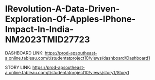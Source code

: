 # IRevolution-A-Data-Driven-Exploration-Of-Apples-IPhone-Impact-In-India-NM2023TMID27723

DASHBOARD LINK: https://prod-apsoutheast-a.online.tableau.com/t/studentatproject10/views/dashboard/Dashboard1

STORY LINK: https://prod-apsoutheast-a.online.tableau.com/t/studentatproject10/views/story1/Story1

